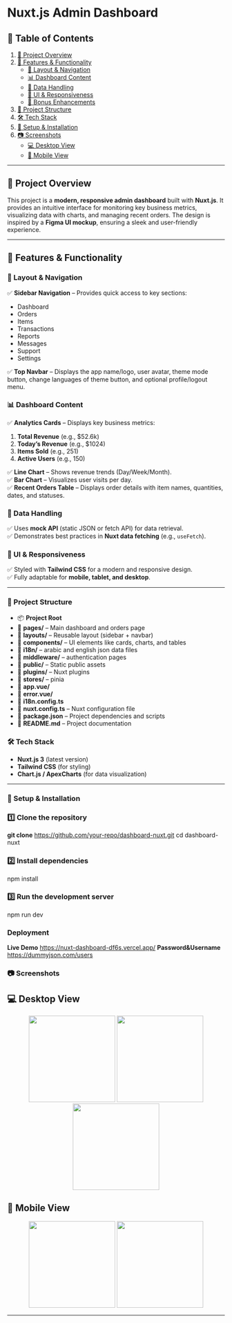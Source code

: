 # **Nuxt.js Admin Dashboard**  

## **📖 Table of Contents**  
1. [📌 Project Overview](#-project-overview)  
2. [🚀 Features & Functionality](#-features--functionality)  
   - [🔹 Layout & Navigation](#-layout--navigation)  
   - [📊 Dashboard Content](#-dashboard-content)  
   - [📡 Data Handling](#-data-handling)  
   - [🎨 UI & Responsiveness](#-ui--responsiveness)  
   - [🌙 Bonus Enhancements](#-bonus-enhancements)  
3. [📁 Project Structure](#-project-structure)  
4. [🛠️ Tech Stack](#-tech-stack)  
5. [📜 Setup & Installation](#-setup--installation)  
6. [📷 Screenshots](#-screenshots)  
   - [💻 Desktop View](#-desktop-view)  
   - [📱 Mobile View](#-mobile-view)  

---

## **📌 Project Overview**  
This project is a **modern, responsive admin dashboard** built with **Nuxt.js**. It provides an intuitive interface for monitoring key business metrics, visualizing data with charts, and managing recent orders. The design is inspired by a **Figma UI mockup**, ensuring a sleek and user-friendly experience.  

---

## **🚀 Features & Functionality**  

### **🔹 Layout & Navigation**  
✅ **Sidebar Navigation** – Provides quick access to key sections:  
- Dashboard  
- Orders  
- Items  
- Transactions
- Reports
- Messages
- Support
- Settings

✅ **Top Navbar** – Displays the app name/logo, user avatar, theme mode button, change languages of theme button, and optional profile/logout menu.  

### **📊 Dashboard Content**  
✅ **Analytics Cards** – Displays key business metrics:  
1. **Total Revenue** (e.g., $52.6k)  
2. **Today’s Revenue** (e.g., $1024)  
3. **Items Sold** (e.g., 251)  
4. **Active Users** (e.g., 150)  

✅ **Line Chart** – Shows revenue trends (Day/Week/Month).  
✅ **Bar Chart** – Visualizes user visits per day.  
✅ **Recent Orders Table** – Displays order details with item names, quantities, dates, and statuses.  

### **📡 Data Handling**  
✅ Uses **mock API** (static JSON or fetch API) for data retrieval.  
✅ Demonstrates best practices in **Nuxt data fetching** (e.g., `useFetch`).  

### **🎨 UI & Responsiveness**  
✅ Styled with **Tailwind CSS** for a modern and responsive design.  
✅ Fully adaptable for **mobile, tablet, and desktop**.  

---
### 📁 Project Structure

- 📦 **Project Root**
- 📂 **pages/** – Main dashboard and orders page
- 📂 **layouts/** – Reusable layout (sidebar + navbar)
- 📂 **components/** – UI elements like cards, charts, and tables
- 📂 **i18n/** – arabic and english json data files
- 📂 **middleware/** – authentication pages
- 📂 **public/** – Static public assets
- 📂 **plugins/** – Nuxt plugins
- 📂 **stores/** – pinia
- 📂 **app.vue/** 
- 📂 **error.vue/** 
- 📜 **i18n.config.ts** 
- 📜 **nuxt.config.ts** – Nuxt configuration file
- 📜 **package.json** – Project dependencies and scripts
- 📜 **README.md** – Project documentation


### 🛠️ Tech Stack  
- **Nuxt.js 3** (latest version)  
- **Tailwind CSS** (for styling)  
- **Chart.js / ApexCharts** (for data visualization)  
---

### 📜 Setup & Installation  

### 1️⃣ Clone the repository  
**git clone** https://github.com/your-repo/dashboard-nuxt.git
cd dashboard-nuxt

### 2️⃣ Install dependencies
npm install

### 3️⃣ Run the development server
npm run dev
 
### Deployment
**Live Demo** https://nuxt-dashboard-df6s.vercel.app/
**Password&Username** https://dummyjson.com/users

### 📷 Screenshots  
## 💻 Desktop View  
<p align="center">
  <img src="https://github.com/user-attachments/assets/d184d9f9-8bb1-4c56-8ac0-263448997e6a" width="200"/>
  <img src="https://github.com/user-attachments/assets/795fa3b0-7751-479c-94d7-cc60e24e482d" width="200"/>
  <img src="https://github.com/user-attachments/assets/1d278306-7e71-4ec2-ab5b-bc7f5615e4f7" width="200"/>
</p>

## 📱 Mobile View  
<p align="center">
  <img src="https://github.com/user-attachments/assets/d5409301-acd0-4cef-a9ad-20ffe07cdf66" width="200"/>
  <img src="https://github.com/user-attachments/assets/6b3a6213-593a-4b6d-861b-8e73dd4b6d01" width="200"/>
</p>

---

